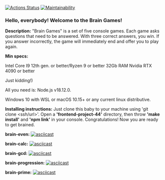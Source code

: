 [![Actions Status](https://github.com/AzamatAk/frontend-project-44/workflows/hexlet-check/badge.svg)](https://github.com/AzamatAk/frontend-project-44/actions) [![Maintainability](https://api.codeclimate.com/v1/badges/b57ae8dcd2e803367c95/maintainability)](https://codeclimate.com/github/AzamatAk/frontend-project-44/maintainability)

### Hello, everybody! Welcome to the Brain Games!

**Description:**
"Brain Games" is a set of five console games. Each game asks questions that need to be answered. With three correct answers, you win. If you answer incorrectly, the game will immediately end and offer you to play again.

**Min specs:**

Intel Core I9 12th gen. or better/Ryzen 9 or better
32Gb RAM
Nvidia RTX 4090 or better

Just kidding!)

All you need is:
Node.js v18.12.0.

Windows 10 with WSL or macOS 10.15+ or any current linux distributive.

**Installing instructions:**
Just clone this baby to your machine using 'git clone <ssh/url>'. Open a **'frontend-project-44'** directory, then throw **'make install'** and **'npm link'** in your console. Congratulations! Now you are ready to get brained.



**brain-even:**
[![asciicast](https://asciinema.org/a/xAqgIaaZrmG7oA79boBXEMROx.svg)](https://asciinema.org/a/xAqgIaaZrmG7oA79boBXEMROx)

**brain-calc:**
[![asciicast](https://asciinema.org/a/SNyp66uphnwqpUYsY44wtCiOq.svg)](https://asciinema.org/a/SNyp66uphnwqpUYsY44wtCiOq)

**brain-gcd:**
[![asciicast](https://asciinema.org/a/cebtM4oFD9CrUj21lnwjUpJ5J.svg)](https://asciinema.org/a/cebtM4oFD9CrUj21lnwjUpJ5J)

**brain-progression:**
[![asciicast](https://asciinema.org/a/PAwlqmYxBvKwO4mdi9HT2YOGM.svg)](https://asciinema.org/a/PAwlqmYxBvKwO4mdi9HT2YOGM)

**brain-prime:**
[![asciicast](https://asciinema.org/a/h3LevODXrmCyRHctKSDm07kYe.svg)](https://asciinema.org/a/h3LevODXrmCyRHctKSDm07kYe)